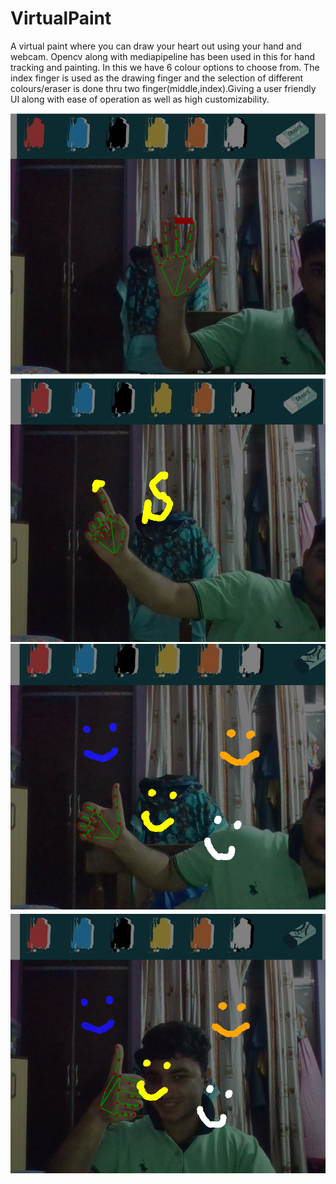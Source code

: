 # VirtualPaint
A virtual paint where you can draw your heart out using your hand and webcam. Opencv along with mediapipeline has been used in this for hand tracking and painting.
In this we have 6 colour options to choose from. The index finger is used as the drawing finger and the selection of different colours/eraser is done thru two finger(middle,index).Giving a user friendly UI along with ease of operation as well as high customizability.


![alt text](https://github.com/Snape-io/VirtualPaint/blob/main/v1.png)
![alt text](https://github.com/Snape-io/VirtualPaint/blob/main/v2.png)
![alt text](https://github.com/Snape-io/VirtualPaint/blob/main/v3.png)
![alt text](https://github.com/Snape-io/VirtualPaint/blob/main/v4.png)
